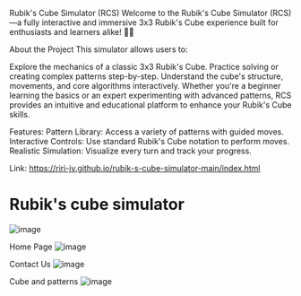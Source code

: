 Rubik's Cube Simulator (RCS)
Welcome to the Rubik's Cube Simulator (RCS)—a fully interactive and immersive 3x3 Rubik's Cube experience built for enthusiasts and learners alike! 🎲✨

About the Project
This simulator allows users to:

Explore the mechanics of a classic 3x3 Rubik's Cube.
Practice solving or creating complex patterns step-by-step.
Understand the cube's structure, movements, and core algorithms interactively.
Whether you're a beginner learning the basics or an expert experimenting with advanced patterns, RCS provides an intuitive and educational platform to enhance your Rubik's Cube skills.

Features:
Pattern Library: Access a variety of patterns with guided moves.
Interactive Controls: Use standard Rubik's Cube notation to perform moves.
Realistic Simulation: Visualize every turn and track your progress.

Link: https://riri-jv.github.io/rubik-s-cube-simulator-main/index.html

# Rubik's cube simulator
![image](https://github.com/user-attachments/assets/94d4d1cc-ecdc-4e1e-b76c-17c8982eb5e6)

Home Page
![image](https://github.com/user-attachments/assets/7aa6ec79-f99f-4e30-8048-dd8fc3e4d90b)

Contact Us
![image](https://github.com/user-attachments/assets/0f6e73db-9adc-45c9-b881-c350177ba8ad)

Cube and patterns
![image](https://github.com/user-attachments/assets/1fd0a259-fbe5-472f-ab52-e200c49a77ba)

